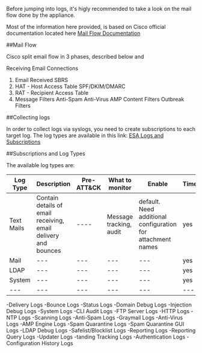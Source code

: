 Before jumping into logs, it's higly recommended to take a look on the mail flow done by the appliance.

Most of the information here provided, is based on Cisco official documentation located here [Mail Flow Documentation](https://www.cisco.com/c/en/us/td/docs/security/esa/esa11-1/user_guide/b_ESA_Admin_Guide_11_1/b_ESA_Admin_Guide_chapter_011.pdf)

##Mail Flow

Cisco split email flow in 3 phases, described below and 

Receiving Email Connections
1) Email Received 
SBRS
2) HAT - Host Access Table 
SPF/DKIM/DMARC
3) RAT - Recipient Access Table
4) Message Filters
Anti-Spam
Anti-Virus
AMP
Content Filters
Outbreak Filters

##Collecting logs

In order to collect logs via syslogs, you need to create subscriptions to each target log.
The log types are available in this link: [ESA Logs and Subscriptions](https://www.cisco.com/c/en/us/td/docs/security/esa/esa11-1/user_guide/b_ESA_Admin_Guide_11_1/b_ESA_Admin_Guide_11_1_chapter_0100111.pdf)


##Subscriptions and Log Types

The available log types are:

| Log Type  | Description | Pre-ATT&CK | What to monitor | Enable | Timestamp |
|-----------| ----------- | ---------- | --------------- | ------ | --------- |
| Text Mails | Contain details of email receiving, email delivery and bounces |---- | Message tracking, audit | default. Need additional configuration for attachment names | yes |
| Mail | --- | --- | --- | --- | yes |
| LDAP | --- | --- | --- | --- | yes |
| System | --- | --- | --- | --- | yes |
| --- |--- | --- | --- | --- | --- | yes |



-Delivery Logs
-Bounce Logs
-Status Logs
-Domain Debug Logs
-Injection Debug Logs
-System Logs
-CLI Audit Logs
-FTP Server Logs
-HTTP Logs
-NTP Logs
-Scanning Logs
-Anti-Spam Logs
-Graymail Logs
-Anti-Virus Logs
-AMP Engine Logs
-Spam Quarantine Logs
-Spam Quarantine GUI Logs
-LDAP Debug Logs
-Safelist/Blocklist Logs
-Reporting Logs
-Reporting Query Logs
-Updater Logs
-tanding Tracking Logs
-Authentication Logs
-Configuration History Logs
